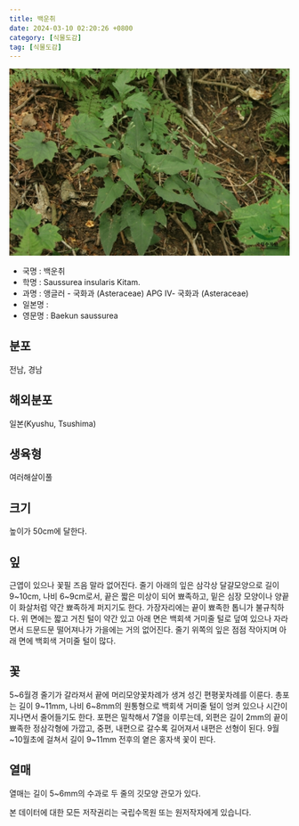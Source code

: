```yaml
---
title: 백운취
date: 2024-03-10 02:20:26 +0800
category: [식물도감]
tag: [식물도감]
---
```




![백운취](/assets/img/fileUpload/plants/basic/Compositae/Saussurea/23004/23004_1_th2.jpg)
- 국명 : 백운취
- 학명 : Saussurea insularis Kitam.
- 과명 : 앵글러 - 국화과 (Asteraceae) APG Ⅳ- 국화과 (Asteraceae)
- 일본명 : 
- 영문명 : Baekun saussurea


## 분포
전남, 경남
## 해외분포
일본(Kyushu, Tsushima)
## 생육형
여러해살이풀
## 크기
높이가 50cm에 달한다.
## 잎
근엽이 있으나 꽃필 즈음 말라 없어진다. 줄기 아래의 잎은 삼각상 달걀모양으로 길이 9~10cm, 나비 6~9cm로서, 끝은 짧은 미상이 되어 뾰족하고, 밑은 심장 모양이나 양끝이 화살처럼 약간 뾰족하게 퍼지기도 한다. 가장자리에는 끝이 뾰족한 톱니가  불규칙하다. 위 면에는 짧고 거친 털이 약간 있고 아래 면은 백회색 거미줄 털로 덮여 있으나 자라면서 드문드문 떨어져나가 가을에는 거의 없어진다. 줄기 위쪽의 잎은 점점 작아지며 아래 면에 백회색 거미줄 털이 많다.
## 꽃
5~6월경 줄기가 갈라져서 끝에 머리모양꽃차례가 생겨 성긴 편평꽃차례를 이룬다. 총포는 길이 9~11mm, 나비 6~8mm의 원통형으로 백회색 거미줄 털이 엉켜 있으나 시간이 지나면서 줄어들기도 한다. 포편은 밀착해서 7열을 이루는데, 외편은 길이 2mm의 끝이 뾰족한 정삼각형에 가깝고, 중편, 내편으로 갈수록 길어져서 내편은 선형이 된다. 9월~10월초에 걸쳐서 길이 9~11mm 전후의 옅은 홍자색 꽃이 핀다.
## 열매
열매는 길이 5~6mm의 수과로 두 줄의 깃모양 관모가 있다.






본 데이터에 대한 모든 저작권리는 국립수목원 또는 원저작자에게 있습니다.
